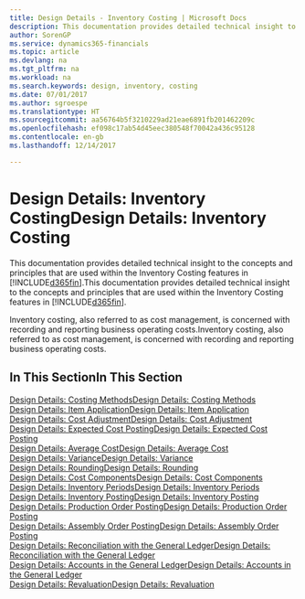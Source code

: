```yaml
---
title: Design Details - Inventory Costing | Microsoft Docs
description: This documentation provides detailed technical insight to the concepts and principles that are used within the Inventory Costing features in Dynamics 365.
author: SorenGP
ms.service: dynamics365-financials
ms.topic: article
ms.devlang: na
ms.tgt_pltfrm: na
ms.workload: na
ms.search.keywords: design, inventory, costing
ms.date: 07/01/2017
ms.author: sgroespe
ms.translationtype: HT
ms.sourcegitcommit: aa56764b5f3210229ad21eae6891fb201462209c
ms.openlocfilehash: ef098c17ab54d45eec380548f70042a436c95128
ms.contentlocale: en-gb
ms.lasthandoff: 12/14/2017

---
```

# <a name="design-details-inventory-costing"></a><span data-ttu-id="5f5ae-103">Design Details: Inventory Costing</span><span class="sxs-lookup"><span data-stu-id="5f5ae-103">Design Details: Inventory Costing</span></span>
<span data-ttu-id="5f5ae-104">This documentation provides detailed technical insight to the concepts and principles that are used within the Inventory Costing features in [!INCLUDE[d365fin](includes/d365fin_md.md)].</span><span class="sxs-lookup"><span data-stu-id="5f5ae-104">This documentation provides detailed technical insight to the concepts and principles that are used within the Inventory Costing features in [!INCLUDE[d365fin](includes/d365fin_md.md)].</span></span>  

<span data-ttu-id="5f5ae-105">Inventory costing, also referred to as cost management, is concerned with recording and reporting business operating costs.</span><span class="sxs-lookup"><span data-stu-id="5f5ae-105">Inventory costing, also referred to as cost management, is concerned with recording and reporting business operating costs.</span></span>  

## <a name="in-this-section"></a><span data-ttu-id="5f5ae-106">In This Section</span><span class="sxs-lookup"><span data-stu-id="5f5ae-106">In This Section</span></span>  
[<span data-ttu-id="5f5ae-107">Design Details: Costing Methods</span><span class="sxs-lookup"><span data-stu-id="5f5ae-107">Design Details: Costing Methods</span></span>](design-details-costing-methods.md)  
[<span data-ttu-id="5f5ae-108">Design Details: Item Application</span><span class="sxs-lookup"><span data-stu-id="5f5ae-108">Design Details: Item Application</span></span>](design-details-item-application.md)  
[<span data-ttu-id="5f5ae-109">Design Details: Cost Adjustment</span><span class="sxs-lookup"><span data-stu-id="5f5ae-109">Design Details: Cost Adjustment</span></span>](design-details-cost-adjustment.md)  
[<span data-ttu-id="5f5ae-110">Design Details: Expected Cost Posting</span><span class="sxs-lookup"><span data-stu-id="5f5ae-110">Design Details: Expected Cost Posting</span></span>](design-details-expected-cost-posting.md)  
[<span data-ttu-id="5f5ae-111">Design Details: Average Cost</span><span class="sxs-lookup"><span data-stu-id="5f5ae-111">Design Details: Average Cost</span></span>](design-details-average-cost.md)  
[<span data-ttu-id="5f5ae-112">Design Details: Variance</span><span class="sxs-lookup"><span data-stu-id="5f5ae-112">Design Details: Variance</span></span>](design-details-variance.md)  
[<span data-ttu-id="5f5ae-113">Design Details: Rounding</span><span class="sxs-lookup"><span data-stu-id="5f5ae-113">Design Details: Rounding</span></span>](design-details-rounding.md)  
[<span data-ttu-id="5f5ae-114">Design Details: Cost Components</span><span class="sxs-lookup"><span data-stu-id="5f5ae-114">Design Details: Cost Components</span></span>](design-details-cost-components.md)  
[<span data-ttu-id="5f5ae-115">Design Details: Inventory Periods</span><span class="sxs-lookup"><span data-stu-id="5f5ae-115">Design Details: Inventory Periods</span></span>](design-details-inventory-periods.md)  
[<span data-ttu-id="5f5ae-116">Design Details: Inventory Posting</span><span class="sxs-lookup"><span data-stu-id="5f5ae-116">Design Details: Inventory Posting</span></span>](design-details-inventory-posting.md)  
[<span data-ttu-id="5f5ae-117">Design Details: Production Order Posting</span><span class="sxs-lookup"><span data-stu-id="5f5ae-117">Design Details: Production Order Posting</span></span>](design-details-production-order-posting.md)  
[<span data-ttu-id="5f5ae-118">Design Details: Assembly Order Posting</span><span class="sxs-lookup"><span data-stu-id="5f5ae-118">Design Details: Assembly Order Posting</span></span>](design-details-assembly-order-posting.md)  
[<span data-ttu-id="5f5ae-119">Design Details: Reconciliation with the General Ledger</span><span class="sxs-lookup"><span data-stu-id="5f5ae-119">Design Details: Reconciliation with the General Ledger</span></span>](design-details-reconciliation-with-the-general-ledger.md)  
[<span data-ttu-id="5f5ae-120">Design Details: Accounts in the General Ledger</span><span class="sxs-lookup"><span data-stu-id="5f5ae-120">Design Details: Accounts in the General Ledger</span></span>](design-details-accounts-in-the-general-ledger.md)  
[<span data-ttu-id="5f5ae-121">Design Details: Revaluation</span><span class="sxs-lookup"><span data-stu-id="5f5ae-121">Design Details: Revaluation</span></span>](design-details-revaluation.md)

